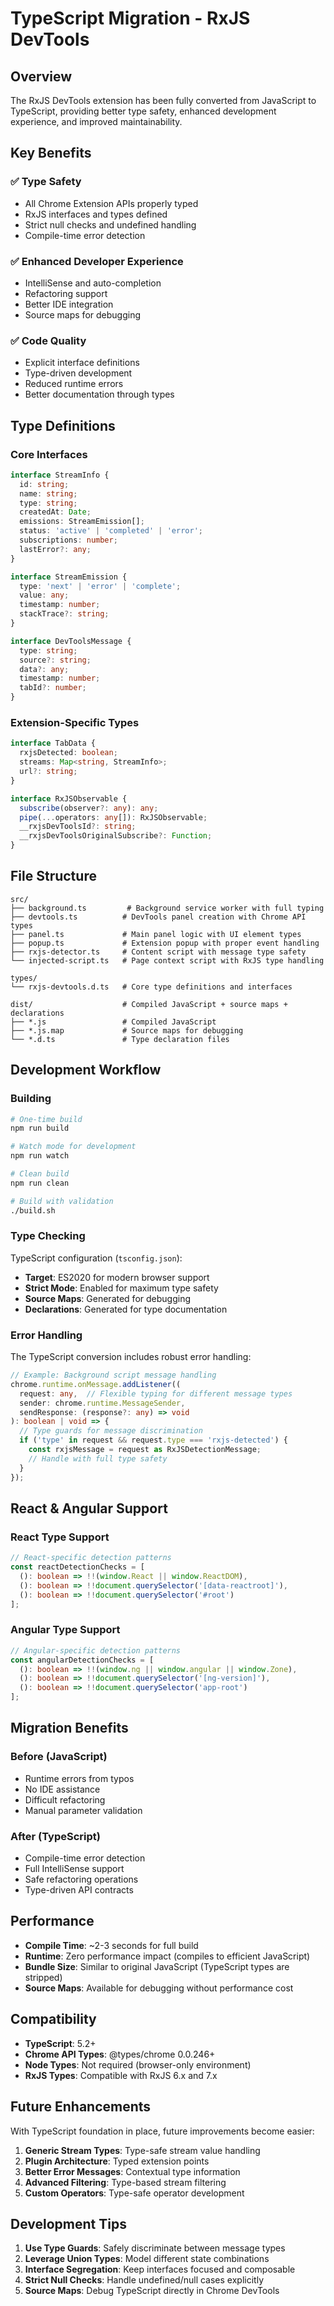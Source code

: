 # TypeScript Migration - RxJS DevTools

## Overview

The RxJS DevTools extension has been fully converted from JavaScript to TypeScript, providing better type safety, enhanced development experience, and improved maintainability.

## Key Benefits

### ✅ **Type Safety**
- All Chrome Extension APIs properly typed
- RxJS interfaces and types defined
- Strict null checks and undefined handling
- Compile-time error detection

### ✅ **Enhanced Developer Experience**
- IntelliSense and auto-completion
- Refactoring support
- Better IDE integration
- Source maps for debugging

### ✅ **Code Quality**
- Explicit interface definitions
- Type-driven development
- Reduced runtime errors
- Better documentation through types

## Type Definitions

### Core Interfaces

```typescript
interface StreamInfo {
  id: string;
  name: string;
  type: string;
  createdAt: Date;
  emissions: StreamEmission[];
  status: 'active' | 'completed' | 'error';
  subscriptions: number;
  lastError?: any;
}

interface StreamEmission {
  type: 'next' | 'error' | 'complete';
  value: any;
  timestamp: number;
  stackTrace?: string;
}

interface DevToolsMessage {
  type: string;
  source?: string;
  data?: any;
  timestamp: number;
  tabId?: number;
}
```

### Extension-Specific Types

```typescript
interface TabData {
  rxjsDetected: boolean;
  streams: Map<string, StreamInfo>;
  url?: string;
}

interface RxJSObservable {
  subscribe(observer?: any): any;
  pipe(...operators: any[]): RxJSObservable;
  __rxjsDevToolsId?: string;
  __rxjsDevToolsOriginalSubscribe?: Function;
}
```

## File Structure

```
src/
├── background.ts         # Background service worker with full typing
├── devtools.ts          # DevTools panel creation with Chrome API types
├── panel.ts             # Main panel logic with UI element types
├── popup.ts             # Extension popup with proper event handling
├── rxjs-detector.ts     # Content script with message type safety
└── injected-script.ts   # Page context script with RxJS type handling

types/
└── rxjs-devtools.d.ts   # Core type definitions and interfaces

dist/                    # Compiled JavaScript + source maps + declarations
├── *.js                 # Compiled JavaScript
├── *.js.map             # Source maps for debugging
└── *.d.ts               # Type declaration files
```

## Development Workflow

### Building

```bash
# One-time build
npm run build

# Watch mode for development
npm run watch

# Clean build
npm run clean

# Build with validation
./build.sh
```

### Type Checking

TypeScript configuration (`tsconfig.json`):
- **Target**: ES2020 for modern browser support
- **Strict Mode**: Enabled for maximum type safety
- **Source Maps**: Generated for debugging
- **Declarations**: Generated for type documentation

### Error Handling

The TypeScript conversion includes robust error handling:

```typescript
// Example: Background script message handling
chrome.runtime.onMessage.addListener((
  request: any,  // Flexible typing for different message types
  sender: chrome.runtime.MessageSender,
  sendResponse: (response?: any) => void
): boolean | void => {
  // Type guards for message discrimination
  if ('type' in request && request.type === 'rxjs-detected') {
    const rxjsMessage = request as RxJSDetectionMessage;
    // Handle with full type safety
  }
});
```

## React & Angular Support

### React Type Support

```typescript
// React-specific detection patterns
const reactDetectionChecks = [
  (): boolean => !!(window.React || window.ReactDOM),
  (): boolean => !!document.querySelector('[data-reactroot]'),
  (): boolean => !!document.querySelector('#root')
];
```

### Angular Type Support

```typescript
// Angular-specific detection patterns
const angularDetectionChecks = [
  (): boolean => !!(window.ng || window.angular || window.Zone),
  (): boolean => !!document.querySelector('[ng-version]'),
  (): boolean => !!document.querySelector('app-root')
];
```

## Migration Benefits

### Before (JavaScript)
- Runtime errors from typos
- No IDE assistance
- Difficult refactoring
- Manual parameter validation

### After (TypeScript)
- Compile-time error detection
- Full IntelliSense support
- Safe refactoring operations
- Type-driven API contracts

## Performance

- **Compile Time**: ~2-3 seconds for full build
- **Runtime**: Zero performance impact (compiles to efficient JavaScript)
- **Bundle Size**: Similar to original JavaScript (TypeScript types are stripped)
- **Source Maps**: Available for debugging without performance cost

## Compatibility

- **TypeScript**: 5.2+
- **Chrome API Types**: @types/chrome 0.0.246+
- **Node Types**: Not required (browser-only environment)
- **RxJS Types**: Compatible with RxJS 6.x and 7.x

## Future Enhancements

With TypeScript foundation in place, future improvements become easier:

1. **Generic Stream Types**: Type-safe stream value handling
2. **Plugin Architecture**: Typed extension points
3. **Better Error Messages**: Contextual type information
4. **Advanced Filtering**: Type-based stream filtering
5. **Custom Operators**: Type-safe operator development

## Development Tips

1. **Use Type Guards**: Safely discriminate between message types
2. **Leverage Union Types**: Model different state combinations
3. **Interface Segregation**: Keep interfaces focused and composable
4. **Strict Null Checks**: Handle undefined/null cases explicitly
5. **Source Maps**: Debug TypeScript directly in Chrome DevTools

